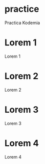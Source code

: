 # practice
Practica Kodemia

# Lorem 1
Lorem 1

# Lorem 2
Lorem 2

# Lorem 3
Lorem 3

# Lorem 4
Lorem 4